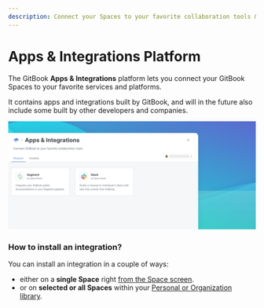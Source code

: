 ```yaml
---
description: Connect your Spaces to your favorite collaboration tools & analytics platform
---
```


# Apps & Integrations Platform

The GitBook **Apps & Integrations** platform lets you connect your GitBook Spaces to your favorite services and platforms.

It contains apps and integrations built by GitBook, and will in the future also include some built by other developers and companies.

![GitBook Apps & Integrations](<../.gitbook/assets/Apps Integrations Screen.png>)

### How to install an integration?

You can install an integration in a couple of ways:

* either on a **single Space** right [from the Space screen](install-an-integration.md#installation-on-a-space).
* or on **selected or all Spaces** within your [Personal or Organization library](install-an-integration.md#installation-in-a-library).
